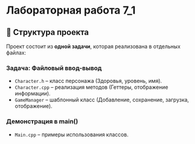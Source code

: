 # Лабораторная работа 7_1

## 📂 Структура проекта  
Проект состоит из **одной задачи**, которая реализована в отдельных файлах:  

### **Задача: Файловый ввод-вывод**  
- `Character.h` – класс персонажа (Здоровья, уровень, имя).  
- `Character.cpp` – реализация методов (Геттеры, отображение информации).  
- `GameManager` – шаблонный класс (Добавление, сохранение, загрузка, отображение).  

### **Демонстрация в main()**  
- `Main.cpp` – примеры использования классов.  
